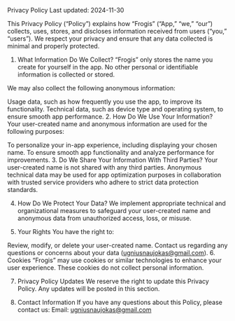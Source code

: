 Privacy Policy
Last updated: 2024-11-30

This Privacy Policy (“Policy”) explains how “Frogis” (“App,” “we,” “our”) collects, uses, stores, and discloses information received from users (“you,” “users”). We respect your privacy and ensure that any data collected is minimal and properly protected.

1. What Information Do We Collect?
“Frogis” only stores the name you create for yourself in the app. No other personal or identifiable information is collected or stored.

We may also collect the following anonymous information:

Usage data, such as how frequently you use the app, to improve its functionality.
Technical data, such as device type and operating system, to ensure smooth app performance.
2. How Do We Use Your Information?
Your user-created name and anonymous information are used for the following purposes:

To personalize your in-app experience, including displaying your chosen name.
To ensure smooth app functionality and analyze performance for improvements.
3. Do We Share Your Information With Third Parties?
Your user-created name is not shared with any third parties. Anonymous technical data may be used for app optimization purposes in collaboration with trusted service providers who adhere to strict data protection standards.

4. How Do We Protect Your Data?
We implement appropriate technical and organizational measures to safeguard your user-created name and anonymous data from unauthorized access, loss, or misuse.

5. Your Rights
You have the right to:

Review, modify, or delete your user-created name.
Contact us regarding any questions or concerns about your data (ugniusnaujokas@gmail.com).
6. Cookies
“Frogis” may use cookies or similar technologies to enhance your user experience. These cookies do not collect personal information.

7. Privacy Policy Updates
We reserve the right to update this Privacy Policy. Any updates will be posted in this section.

8. Contact Information
If you have any questions about this Policy, please contact us:
Email: ugniusnaujokas@gmail.com